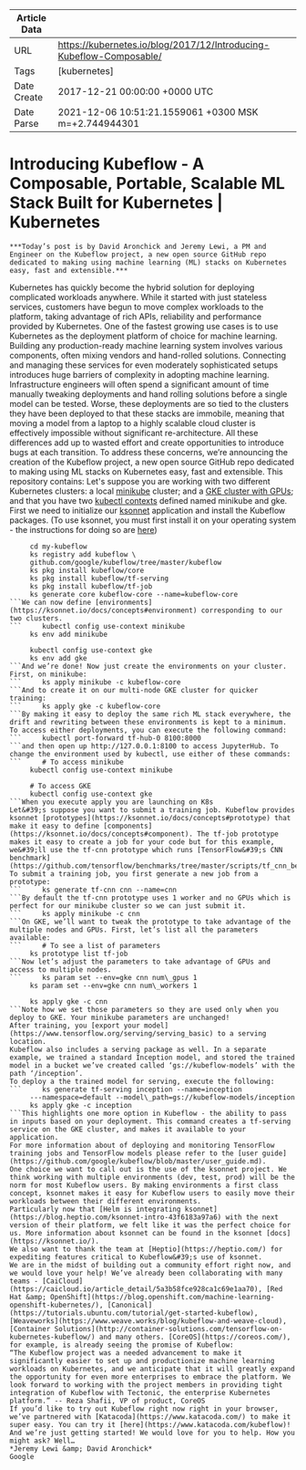 |             Article Data             ||
| ----------------- | ----------------- |
| URL               | https://kubernetes.io/blog/2017/12/Introducing-Kubeflow-Composable/        |
| Tags              | [kubernetes]       |
| Date Create       | 2017-12-21 00:00:00 &#43;0000 UTC |
| Date Parse        | 2021-12-06 10:51:21.1559061 &#43;0300 MSK m=&#43;2.744944301  |

#  Introducing Kubeflow - A Composable, Portable, Scalable ML Stack Built for Kubernetes  | Kubernetes

	
	
	
	
	***Today’s post is by David Aronchick and Jeremy Lewi, a PM and Engineer on the Kubeflow project, a new open source GitHub repo dedicated to making using machine learning (ML) stacks on Kubernetes easy, fast and extensible.***
Kubernetes has quickly become the hybrid solution for deploying complicated workloads anywhere. While it started with just stateless services, customers have begun to move complex workloads to the platform, taking advantage of rich APIs, reliability and performance provided by Kubernetes. One of the fastest growing use cases is to use Kubernetes as the deployment platform of choice for machine learning.
Building any production-ready machine learning system involves various components, often mixing vendors and hand-rolled solutions. Connecting and managing these services for even moderately sophisticated setups introduces huge barriers of complexity in adopting machine learning. Infrastructure engineers will often spend a significant amount of time manually tweaking deployments and hand rolling solutions before a single model can be tested.
Worse, these deployments are so tied to the clusters they have been deployed to that these stacks are immobile, meaning that moving a model from a laptop to a highly scalable cloud cluster is effectively impossible without significant re-architecture. All these differences add up to wasted effort and create opportunities to introduce bugs at each transition.
To address these concerns, we’re announcing the creation of the Kubeflow project, a new open source GitHub repo dedicated to making using ML stacks on Kubernetes easy, fast and extensible. This repository contains:
Let&#39;s suppose you are working with two different Kubernetes clusters: a local [minikube](https://github.com/kubernetes/minikube) cluster; and a [GKE cluster with GPUs](https://docs.google.com/forms/d/1JNnoUe1_3xZvAogAi16DwH6AjF2eu08ggED24OGO7Xc/viewform?edit_requested=true); and that you have two [kubectl contexts](/docs/tasks/access-application-cluster/configure-access-multiple-clusters/#define-clusters-users-and-contexts) defined named minikube and gke.
First we need to initialize our [ksonnet](https://github.com/ksonnet) application and install the Kubeflow packages. (To use ksonnet, you must first install it on your operating system - the instructions for doing so are [here](https://github.com/ksonnet/ksonnet))
```     ks init my-kubeflow  
     cd my-kubeflow  
     ks registry add kubeflow \  
     github.com/google/kubeflow/tree/master/kubeflow  
     ks pkg install kubeflow/core  
     ks pkg install kubeflow/tf-serving  
     ks pkg install kubeflow/tf-job  
     ks generate core kubeflow-core --name=kubeflow-core
```We can now define [environments](https://ksonnet.io/docs/concepts#environment) corresponding to our two clusters.
```     kubectl config use-context minikube  
     ks env add minikube  

     kubectl config use-context gke  
     ks env add gke  
```And we’re done! Now just create the environments on your cluster. First, on minikube:
```     ks apply minikube -c kubeflow-core  
```And to create it on our multi-node GKE cluster for quicker training:
```     ks apply gke -c kubeflow-core  
```By making it easy to deploy the same rich ML stack everywhere, the drift and rewriting between these environments is kept to a minimum.
To access either deployments, you can execute the following command:
```     kubectl port-forward tf-hub-0 8100:8000  
```and then open up http://127.0.0.1:8100 to access JupyterHub. To change the environment used by kubectl, use either of these commands:
```     # To access minikube  
     kubectl config use-context minikube  

     # To access GKE  
     kubectl config use-context gke  
```When you execute apply you are launching on K8s
Let&#39;s suppose you want to submit a training job. Kubeflow provides ksonnet [prototypes](https://ksonnet.io/docs/concepts#prototype) that make it easy to define [components](https://ksonnet.io/docs/concepts#component). The tf-job prototype makes it easy to create a job for your code but for this example, we&#39;ll use the tf-cnn prototype which runs [TensorFlow&#39;s CNN benchmark](https://github.com/tensorflow/benchmarks/tree/master/scripts/tf_cnn_benchmarks).
To submit a training job, you first generate a new job from a prototype:
```     ks generate tf-cnn cnn --name=cnn  
```By default the tf-cnn prototype uses 1 worker and no GPUs which is perfect for our minikube cluster so we can just submit it.
```     ks apply minikube -c cnn
```On GKE, we’ll want to tweak the prototype to take advantage of the multiple nodes and GPUs. First, let’s list all the parameters available:
```     # To see a list of parameters  
     ks prototype list tf-job  
```Now let’s adjust the parameters to take advantage of GPUs and access to multiple nodes.
```     ks param set --env=gke cnn num\_gpus 1  
     ks param set --env=gke cnn num\_workers 1  

     ks apply gke -c cnn  
```Note how we set those parameters so they are used only when you deploy to GKE. Your minikube parameters are unchanged!
After training, you [export your model](https://www.tensorflow.org/serving/serving_basic) to a serving location.
Kubeflow also includes a serving package as well. In a separate example, we trained a standard Inception model, and stored the trained model in a bucket we’ve created called ‘gs://kubeflow-models’ with the path ‘/inception’.
To deploy a the trained model for serving, execute the following:
```     ks generate tf-serving inception --name=inception  
     ---namespace=default --model\_path=gs://kubeflow-models/inception  
     ks apply gke -c inception  
```This highlights one more option in Kubeflow - the ability to pass in inputs based on your deployment. This command creates a tf-serving service on the GKE cluster, and makes it available to your application.
For more information about of deploying and monitoring TensorFlow training jobs and TensorFlow models please refer to the [user guide](https://github.com/google/kubeflow/blob/master/user_guide.md).
One choice we want to call out is the use of the ksonnet project. We think working with multiple environments (dev, test, prod) will be the norm for most Kubeflow users. By making environments a first class concept, ksonnet makes it easy for Kubeflow users to easily move their workloads between their different environments.
Particularly now that [Helm is integrating ksonnet](https://blog.heptio.com/ksonnet-intro-43f6183a97a6) with the next version of their platform, we felt like it was the perfect choice for us. More information about ksonnet can be found in the ksonnet [docs](https://ksonnet.io/).
We also want to thank the team at [Heptio](https://heptio.com/) for expediting features critical to Kubeflow&#39;s use of ksonnet.
We are in the midst of building out a community effort right now, and we would love your help! We’ve already been collaborating with many teams - [CaiCloud](https://caicloud.io/article_detail/5a3b58fce928ca1c69e1aa70), [Red Hat &amp; OpenShift](https://blog.openshift.com/machine-learning-openshift-kubernetes/), [Canonical](https://tutorials.ubuntu.com/tutorial/get-started-kubeflow), [Weaveworks](https://www.weave.works/blog/kubeflow-and-weave-cloud), [Container Solutions](http://container-solutions.com/tensorflow-on-kubernetes-kubeflow/) and many others. [CoreOS](https://coreos.com/), for example, is already seeing the promise of Kubeflow:
“The Kubeflow project was a needed advancement to make it significantly easier to set up and productionize machine learning workloads on Kubernetes, and we anticipate that it will greatly expand the opportunity for even more enterprises to embrace the platform. We look forward to working with the project members in providing tight integration of Kubeflow with Tectonic, the enterprise Kubernetes platform.” -- Reza Shafii, VP of product, CoreOS
If you’d like to try out Kubeflow right now right in your browser, we’ve partnered with [Katacoda](https://www.katacoda.com/) to make it super easy. You can try it [here](https://www.katacoda.com/kubeflow)!
And we’re just getting started! We would love for you to help. How you might ask? Well…
*Jeremy Lewi &amp; David Aronchick*
Google


	

	


